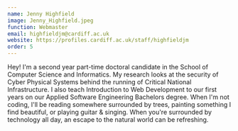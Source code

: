 ```yaml
---
name: Jenny Highfield
image: Jenny_Highfield.jpeg
function: Webmaster
email: highfieldjm@cardiff.ac.uk
website: https://profiles.cardiff.ac.uk/staff/highfieldjm
order: 5
---
```


Hey! I'm a second year part-time doctoral candidate in the School of Computer Science and Informatics. My research looks at the security of Cyber Physical Systems behind the running of Critical National Infrastructure. I also teach Introduction to Web Development to our first years on our Applied Software Engineering Bachelors degree. When I'm not coding, I'll be reading somewhere surrounded by trees, painting something I find beautiful, or playing guitar & singing. When you're surrounded by technology all day, an escape to the natural world can be refreshing.
